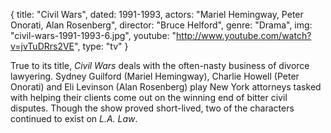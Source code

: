 {
  title: "Civil Wars",
  dated:  1991-1993,
  actors: "Mariel Hemingway, Peter Onorati, Alan Rosenberg",
  director: "Bruce Helford",
  genre: "Drama",
  img: "civil-wars-1991-1993-6.jpg",
  youtube: "http://www.youtube.com/watch?v=jvTuDRrs2VE",
  type: "tv"
}

True to its title, _Civil Wars_ deals with the often-nasty business of divorce lawyering. Sydney Guilford (Mariel Hemingway), Charlie Howell (Peter Onorati) and Eli Levinson (Alan Rosenberg) play New York attorneys tasked with helping their clients come out on the winning end of bitter civil disputes. Though the show proved short-lived, two of the characters continued to exist on _L.A. Law_.